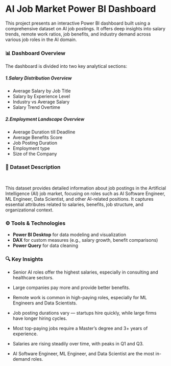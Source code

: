 # **AI Job Market Power BI Dashboard**



This project presents an interactive Power BI dashboard built using a comprehensive dataset on AI job postings. It offers deep insights into salary trends, remote work ratios, job benefits, and industry demand across various job roles in the AI domain.



### **📊 Dashboard Overview**



The dashboard is divided into two key analytical sections:



##### 1.Salary Distribution Overview



* Average Salary by Job Title
* Salary by Experience Level
* Industry vs Average Salary
* Salary Trend Overtime



##### 2.Employment Landscape Overview



* Average Duration till Deadline
* Average Benefits Score
* Job Posting Duration 
* Employment type
* Size of the Company



### **📁 Dataset Description**

&nbsp;

This dataset provides detailed information about job postings in the Artificial Intelligence (AI) job market, focusing on roles such as AI Software Engineer, ML Engineer, Data Scientist, and other AI-related positions. It captures essential attributes related to salaries, benefits, job structure, and organizational context.

### 

### **⚙️ Tools \& Technologies**



* **Power BI Desktop** for data modeling and visualization
* **DAX** for custom measures (e.g., salary growth, benefit comparisons)
* **Power Query** for data cleaning





### **🔍 Key Insights**



* Senior AI roles offer the highest salaries, especially in consulting and healthcare sectors.
  
* Large companies pay more and provide better benefits.

* Remote work is common in high-paying roles, especially for ML Engineers and Data Scientists.
  
* Job posting durations vary — startups hire quickly, while large firms have longer hiring cycles.
  
* Most top-paying jobs require a Master’s degree and 3+ years of experience.
  
* Salaries are rising steadily over time, with peaks in Q1 and Q3.
  
* AI Software Engineer, ML Engineer, and Data Scientist are the most in-demand roles.





